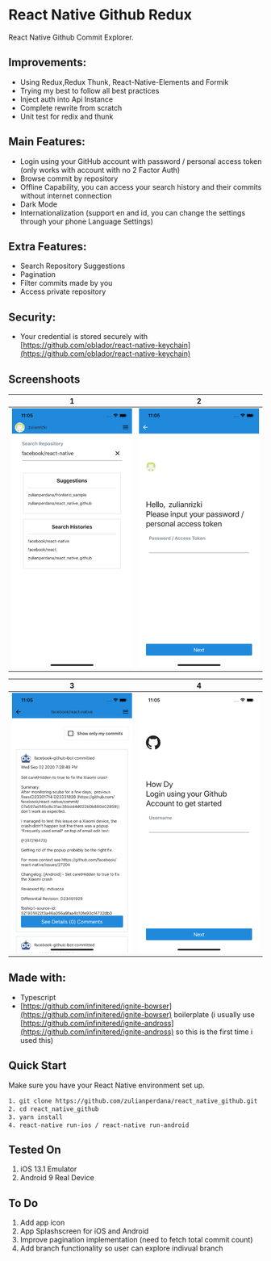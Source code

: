 #  React Native Github Redux

React Native Github Commit Explorer.

## Improvements:
 - Using Redux,Redux Thunk, React-Native-Elements and Formik
 - Trying my best to follow all best practices
 - Inject auth into Api Instance
 - Complete rewrite from scratch
 - Unit test for redix and thunk

## Main Features:

- Login using your GitHub account with password / personal access token (only works with account with no 2 Factor Auth)
- Browse commit by repository
- Offline Capability, you can access your search history and their commits without internet connection
- Dark Mode 
- Internationalization (support en and id, you can change the settings through your phone Language Settings)

## Extra Features:

- Search Repository Suggestions
- Pagination
- Filter commits made by you
- Access private repository

## Security:

- Your credential is stored securely with [https://github.com/oblador/react-native-keychain](https://github.com/oblador/react-native-keychain)

## Screenshoots

1             |  2
:-------------------------:|:-------------------------:
![](https://raw.githubusercontent.com/zulianperdana/react_native_github_redux/master/screenshoots/ss6.png)  |  ![](https://raw.githubusercontent.com/zulianperdana/react_native_github_redux/master/screenshoots/ss7.png)

3             |  4
:-------------------------:|:-------------------------:
![](https://raw.githubusercontent.com/zulianperdana/react_native_github_redux/master/screenshoots/ss8.png)  |  ![](https://raw.githubusercontent.com/zulianperdana/react_native_github_redux/master/screenshoots/ss9.png)


## Made with:
- Typescript
- [https://github.com/infinitered/ignite-bowser](https://github.com/infinitered/ignite-bowser) boilerplate (i usually use [https://github.com/infinitered/ignite-andross](https://github.com/infinitered/ignite-andross) so this is the first time i used this)

## Quick Start

Make sure you have your React Native environment set up.
```
1. git clone https://github.com/zulianperdana/react_native_github.git
2. cd react_native_github
3. yarn install
4. react-native run-ios / react-native run-android
```

## Tested On

1. iOS 13.1 Emulator
2. Android 9 Real Device


## To Do

1. Add app icon
2. App Splashscreen for iOS and Android
5. Improve pagination implementation (need to fetch total commit count)
6. Add branch functionality so user can explore indivual branch
